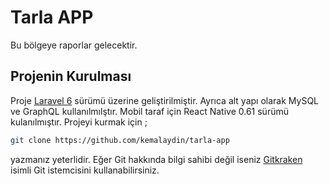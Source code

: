 # Tarla APP

Bu bölgeye raporlar gelecektir.

## Projenin Kurulması

Proje [Laravel 6](http://www.laravel.com/docs) sürümü üzerine geliştirilmiştir. Ayrıca alt yapı olarak MySQL ve GraphQL kullanılmılştır. Mobil taraf için React Native 0.61 sürümü kulanılmıştır. Projeyi kurmak için ;

```bash
git clone https://github.com/kemalaydin/tarla-app 
```

yazmanız yeterlidir. Eğer Git hakkında bilgi sahibi değil iseniz [Gitkraken](https://www.gitkraken.com/) isimli Git istemcisini kullanabilirsiniz. 